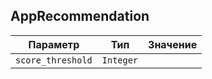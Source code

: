 
## AppRecommendation


<table>
    <thead>
        <tr><th>Параметр</th><th>Тип</th><th>Значение</th></tr>
    </thead>
    <tbody>
        <tr>
            <td><code>score_threshold</code></td>
            <td><code>Integer</code></td>
            <td></td>
        </tr>
    </tbody>
</table>